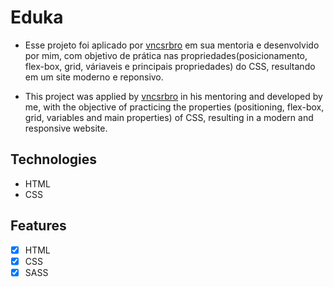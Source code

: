 # Eduka

- Esse projeto foi aplicado por [vncsrbro](https://github.com/vncsrbro) em sua mentoria e desenvolvido por mim, com objetivo de prática nas propriedades(posicionamento, flex-box, grid, váriaveis e principais propriedades) do CSS, resultando em um site moderno e reponsivo.

- This project was applied by [vncsrbro](https://github.com/vncsrbro) in his mentoring and developed by me, with the objective of practicing the properties (positioning, flex-box, grid, variables and main properties) of CSS, resulting in a modern and responsive website.

## Technologies

- HTML
- CSS

## Features

- [x] HTML
- [x] CSS
- [x] SASS
